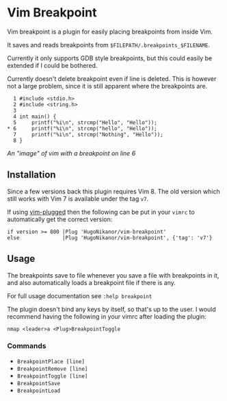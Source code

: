 Vim Breakpoint
==============
Vim breakpoint is a plugin for easily placing breakpoints from inside Vim.

It saves and reads breakpoints from `$FILEPATH/.breakpoints_$FILENAME`.

Currently it only supports GDB style breakpoints, but this could easily be
extended if I could be bothered.

Currently doesn't delete breakpoint even if line is deleted. This is
however not a large problem, since it is still apparent where the
breakpoints are.

	  1 #include <stdio.h>
	  2 #include <string.h>
	  3 
	  4 int main() {
	  5     printf("%i\n", strcmp("Hello", "Hello"));
	* 6     printf("%i\n", strcmp("hello", "Hello"));
	  7     printf("%i\n", strcmp("Nothing", "Hello"));
	  8 }
*An "image" of vim with a breakpoint on line 6*

Installation
------------
Since a few versions back this plugin requires Vim 8.
The old version which still works with Vim 7 is available
under the tag `v7`.

If using [vim-plugged][1] then the following can be put in
your `vimrc` to automatically get the correct version:

	if version >= 800 |Plug 'HugoNikanor/vim-breakpoint'
	else              |Plug 'HugoNikanor/vim-breakpoint', {'tag': 'v7'}

[1]: https://github.com/junegunn/vim-plug

Usage
-----
The breakpoints save to file whenever you save a file with breakpoints
in it, and also automatically loads a breakpoint file if there is any.

For full usage documentation see `:help breakpoint`

The plugin doesn't bind any keys by itself, so that's up to the user.
I would recommend having the following in your vimrc after loading the plugin:

    nmap <leader>a <Plug>BreakpointToggle

### Commands
- `BreakpointPlace [line]`
- `BreakpointRemove [line]`
- `BreakpointToggle [line]`
- `BreakpointSave`
- `BreakpointLoad`


